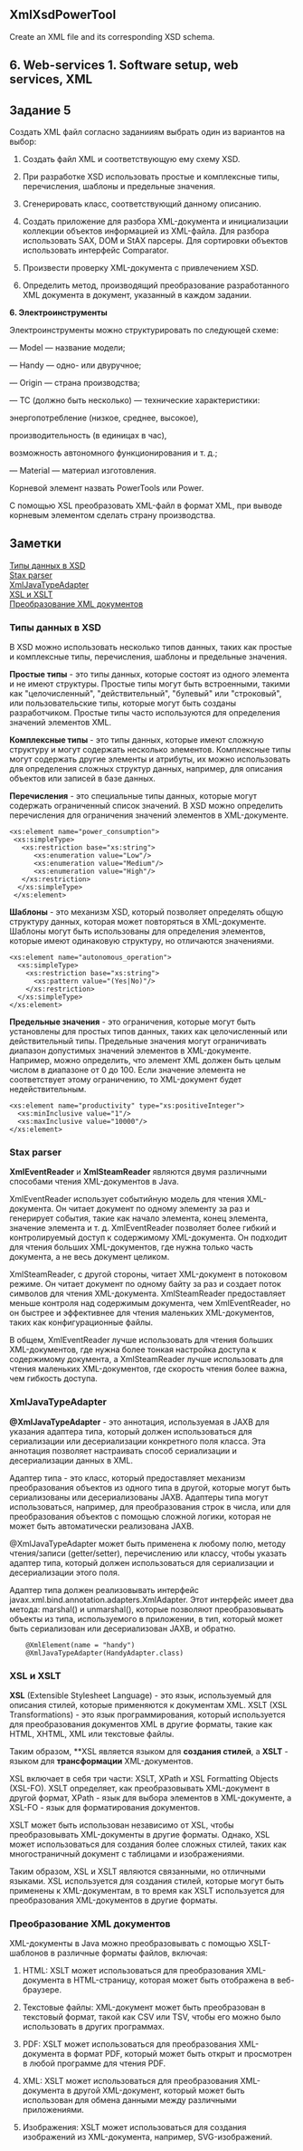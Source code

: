 ## XmlXsdPowerTool
Create an XML file and its corresponding XSD schema.
## 6. Web-services 1. Software setup, web services, XML
## Задание 5

Создать XML файл согласно заданииям выбрать один из вариантов на выбор:

1. Создать файл XML и соответствующую ему схему XSD. 

2. При разработке XSD использовать простые и комплексные типы, перечисления, шаблоны и предельные значения. 

3. Сгенерировать класс, соответствующий данному описанию. 

4. Создать приложение для разбора XML-документа и инициализации коллекции объектов информацией из XML-файла. Для разбора использовать SAX, DOM и StAX парсеры. Для сортировки объектов использовать интерфейс Comparator. 

5. Произвести проверку XML-документа с привлечением XSD. 

6. Определить метод, производящий преобразование разработанного XML документа в документ, указанный в каждом задании. 

**6. Электроинструменты**

Электроинструменты можно структурировать по следующей схеме: 

— Model — название модели; 

— Handy — одно- или двуручное; 

— Origin — страна производства; 

— TC (должно быть несколько) — технические характеристики: 

 энергопотребление (низкое, среднее, высокое), 
 
 производительность (в единицах в час), 
 
 возможность автономного функционирования и т. д.;
 
— Material — материал изготовления. 

Корневой элемент назвать PowerTools или Power. 

С помощью XSL преобразовать XML-файл в формат XML, при выводе корневым элементом сделать страну производства. 

## Заметки

[Типы данных в XSD](#типы-данных-в-xsd)     
[Stax parser](#stax-parser)     
[XmlJavaTypeAdapter](#xmljavatypeadapter)     
[XSL и XSLT](#xsl-и-xslt)  
[Преобразование XML документов](#преобразование-xml-документов)



### Типы данных в XSD

 В XSD можно использовать несколько типов данных, таких как простые и комплексные типы, перечисления, шаблоны и предельные значения.

**Простые типы** - это типы данных, которые состоят из одного элемента и не имеют структуры. Простые типы могут быть встроенными, такими как "целочисленный", "действительный", "булевый" или "строковый", или пользовательские типы, которые могут быть созданы разработчиком. Простые типы часто используются для определения значений элементов XML.

**Комплексные типы** - это типы данных, которые имеют сложную структуру и могут содержать несколько элементов. Комплексные типы могут содержать другие элементы и атрибуты, их можно использовать для определения сложных структур данных, например, для описания объектов или записей в базе данных.

**Перечисления** - это специальные типы данных, которые могут содержать ограниченный список значений. В XSD можно определить перечисления для ограничения значений элементов в XML-документе.
```
<xs:element name="power_consumption">
 <xs:simpleType>
   <xs:restriction base="xs:string">
      <xs:enumeration value="Low"/>
      <xs:enumeration value="Medium"/>
      <xs:enumeration value="High"/>
   </xs:restriction>
  </xs:simpleType>
 </xs:element>
 ```

**Шаблоны** - это механизм XSD, который позволяет определять общую структуру данных, которая может повторяться в XML-документе. Шаблоны могут быть использованы для определения элементов, которые имеют одинаковую структуру, но отличаются значениями.
```
<xs:element name="autonomous_operation">
  <xs:simpleType>
    <xs:restriction base="xs:string">
      <xs:pattern value="(Yes|No)"/>
    </xs:restriction>
  </xs:simpleType>
</xs:element>
```

**Предельные значения** - это ограничения, которые могут быть установлены для простых типов данных, таких как целочисленный или действительный типы. Предельные значения могут ограничивать диапазон допустимых значений элементов в XML-документе. Например, можно определить, что элемент XML должен быть целым числом в диапазоне от 0 до 100. Если значение элемента не соответствует этому ограничению, то XML-документ будет недействительным.
```
<xs:element name="productivity" type="xs:positiveInteger">
  <xs:minInclusive value="1"/>
  <xs:maxInclusive value="10000"/>
</xs:element>
```

### Stax parser

**XmlEventReader** и **XmlSteamReader** являются двумя различными способами чтения XML-документов в Java.

XmlEventReader использует событийную модель для чтения XML-документа. Он читает документ по одному элементу за раз и генерирует события, такие как начало элемента, конец элемента, значение элемента и т. д. XmlEventReader позволяет более гибкий и контролируемый доступ к содержимому XML-документа. Он подходит для чтения больших XML-документов, где нужна только часть документа, а не весь документ целиком.

XmlSteamReader, с другой стороны, читает XML-документ в потоковом режиме. Он читает документ по одному байту за раз и создает поток символов для чтения XML-документа. XmlSteamReader предоставляет меньше контроля над содержимым документа, чем XmlEventReader, но он быстрее и эффективнее для чтения маленьких XML-документов, таких как конфигурационные файлы.

В общем, XmlEventReader лучше использовать для чтения больших XML-документов, где нужна более тонкая настройка доступа к содержимому документа, а XmlSteamReader лучше использовать для чтения маленьких XML-документов, где скорость чтения более важна, чем гибкость доступа.

### XmlJavaTypeAdapter

**@XmlJavaTypeAdapter** - это аннотация, используемая в JAXB для указания адаптера типа, который должен использоваться для сериализации или десериализации конкретного поля класса. Эта аннотация позволяет настраивать способ сериализации и десериализации данных в XML.

Адаптер типа - это класс, который предоставляет механизм преобразования объектов из одного типа в другой, которые могут быть сериализованы или десериализованы JAXB. Адаптеры типа могут использоваться, например, для преобразования строк в числа, или для преобразования объектов с помощью сложной логики, которая не может быть автоматически реализована JAXB.

@XmlJavaTypeAdapter может быть применена к любому полю, методу чтения/записи (getter/setter), перечислению или классу, чтобы указать адаптер типа, который должен использоваться для сериализации и десериализации этого поля.

Адаптер типа должен реализовывать интерфейс javax.xml.bind.annotation.adapters.XmlAdapter. Этот интерфейс имеет два метода: marshal() и unmarshal(), которые позволяют преобразовывать объекты из типа, используемого в приложении, в тип, который может быть сериализован или десериализован JAXB, и обратно.
```
    @XmlElement(name = "handy")
    @XmlJavaTypeAdapter(HandyAdapter.class)
```

### XSL и XSLT

**XSL** (Extensible Stylesheet Language) - это язык, используемый для описания стилей, которые применяются к документам XML. XSLT (XSL Transformations) - это язык программирования, который используется для преобразования документов XML в другие форматы, такие как HTML, XHTML, XML или текстовые файлы.

Таким образом, **XSL является языком для **создания стилей**, а **XSLT** - языком для **трансформации** XML-документов.

XSL включает в себя три части: XSLT, XPath и XSL Formatting Objects (XSL-FO). XSLT определяет, как преобразовывать XML-документ в другой формат, XPath - язык для выбора элементов в XML-документе, а XSL-FO - язык для форматирования документов.

XSLT может быть использован независимо от XSL, чтобы преобразовывать XML-документы в другие форматы. Однако, XSL может использоваться для создания более сложных стилей, таких как многостраничный документ с таблицами и изображениями.

Таким образом, XSL и XSLT являются связанными, но отличными языками. XSL используется для создания стилей, которые могут быть применены к XML-документам, в то время как XSLT используется для преобразования XML-документов в другие форматы.

### Преобразование XML документов

XML-документы в Java можно преобразовывать с помощью XSLT-шаблонов в различные форматы файлов, включая:

1. HTML: XSLT может использоваться для преобразования XML-документа в HTML-страницу, которая может быть отображена в веб-браузере.

2. Текстовые файлы: XML-документ может быть преобразован в текстовый формат, такой как CSV или TSV, чтобы его можно было использовать в других программах.

3. PDF: XSLT может использоваться для преобразования XML-документа в формат PDF, который может быть открыт и просмотрен в любой программе для чтения PDF.

4. XML: XSLT может использоваться для преобразования XML-документа в другой XML-документ, который может быть использован для обмена данными между различными приложениями.

5. Изображения: XSLT может использоваться для создания изображений из XML-документа, например, SVG-изображений.
